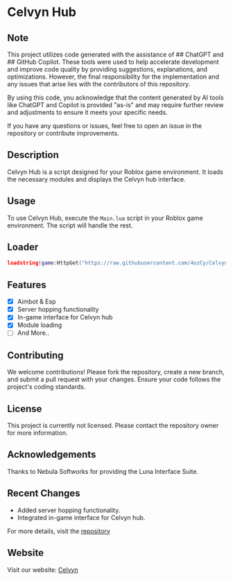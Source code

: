 # Celvyn Hub

## Note
This project utilizes code generated with the assistance of ## ChatGPT and ## GitHub Copilot. These tools were used to help accelerate development and improve code quality by providing suggestions, explanations, and optimizations. However, the final responsibility for the implementation and any issues that arise lies with the contributors of this repository.

By using this code, you acknowledge that the content generated by AI tools like ChatGPT and Copilot is provided "as-is" and may require further review and adjustments to ensure it meets your specific needs.

If you have any questions or issues, feel free to open an issue in the repository or contribute improvements.

## Description
Celvyn Hub is a script designed for your Roblox game environment. It loads the necessary modules and displays the Celvyn hub interface.

## Usage
To use Celvyn Hub, execute the `Main.lua` script in your Roblox game environment. The script will handle the rest.

## Loader
```lua
loadstring(game:HttpGet("https://raw.githubusercontent.com/4ozCy/Celvyn/refs/heads/main/Main.lua"))()
```

## Features 
- [x] Aimbot & Esp
- [x] Server hopping functionality
- [x] In-game interface for Celvyn hub
- [x] Module loading
- [ ] And More..

## Contributing
We welcome contributions! Please fork the repository, create a new branch, and submit a pull request with your changes. Ensure your code follows the project's coding standards.

## License
This project is currently not licensed. Please contact the repository owner for more information.

## Acknowledgements
Thanks to Nebula Softworks for providing the Luna Interface Suite.

## Recent Changes
- Added server hopping functionality.
- Integrated in-game interface for Celvyn hub.

For more details, visit the [repository](https://github.com/4ozCy/Celvyn/blob/main/Main.lua)

## Website
Visit our website: [Celvyn](https://celvyn.netlify.app/)
